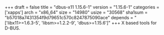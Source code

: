 +++
draft = false
title = "dbus-x11 1.15.6-1"
version = "1.15.6-1"
categories = ['xapps']
arch = "x86_64"
size = "14980"
usize = "30568"
sha1sum = "b57018a7431354f9d79651c570c8247875090ace"
depends = "['libx11>=1.6.3-5', 'libsm>=1.2.2-9', 'dbus>=1.15.6']"
+++
X based tools for D-BUS.